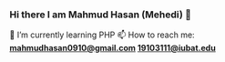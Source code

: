 ### Hi there I am Mahmud Hasan (Mehedi) 👋
🌱 I’m currently learning PHP
📫 How to reach me: **mahmudhasan0910@gmail.com 19103111@iubat.edu**
<!--
**mahmud-hasan-mehedi/mahmud-hasan-mehedi** is a ✨ _special_ ✨ repository because its `README.md` (this file) appears on your GitHub profile.

Here are some ideas to get you started:

- 🔭 I’m currently working on ...
- 🌱 I’m currently learning ...
- 👯 I’m looking to collaborate on ...
- 🤔 I’m looking for help with ...
- 💬 Ask me about ...
- 📫 How to reach me: ...
- 😄 Pronouns: ...
- ⚡ Fun fact: ...
-->
